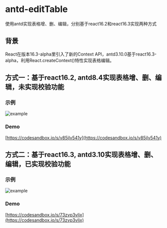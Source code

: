 # antd-editTable
使用antd实现表格增、删、编辑，分别基于react16.2和react16.3实现两种方式

## 背景
React在版本16.3-alpha里引入了新的Context API，antd3.10.0基于react16.3-alpha，利用React.createContext()特性实现表格编辑。

## 方式一：基于react16.2, antd8.4实现表格增、删、编辑，未实现校验功能
### 示例
![example](https://github.com/Youzi-wr/antd-editTable/blob/master/react16.2/example.gif)

### Demo
[https://codesandbox.io/s/v85jlv541y](https://codesandbox.io/s/v85jlv541y)


## 方式二：基于react16.3, antd3.10实现表格增、删、编辑，已实现校验功能
### 示例
![example](https://github.com/Youzi-wr/antd-editTable/blob/master/react16.3/example.gif)

### Demo
[https://codesandbox.io/s/73zvp3vljx](https://codesandbox.io/s/73zvp3vljx)
